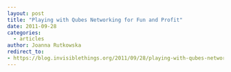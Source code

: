 ```yaml
---
layout: post
title: "Playing with Qubes Networking for Fun and Profit"
date: 2011-09-28
categories:
  - articles
author: Joanna Rutkowska
redirect_to:
- https://blog.invisiblethings.org/2011/09/28/playing-with-qubes-networking-for-fun.html
---
```

